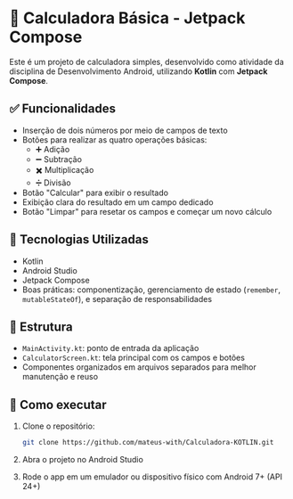 # 📱 Calculadora Básica - Jetpack Compose

Este é um projeto de calculadora simples, desenvolvido como atividade da disciplina de Desenvolvimento Android, utilizando **Kotlin** com **Jetpack Compose**.

## ✅ Funcionalidades

- Inserção de dois números por meio de campos de texto
- Botões para realizar as quatro operações básicas:
  - ➕ Adição
  - ➖ Subtração
  - ✖️ Multiplicação
  - ➗ Divisão
- Botão "Calcular" para exibir o resultado
- Exibição clara do resultado em um campo dedicado
- Botão "Limpar" para resetar os campos e começar um novo cálculo

## 🧱 Tecnologias Utilizadas

- Kotlin
- Android Studio
- Jetpack Compose
- Boas práticas: componentização, gerenciamento de estado (`remember`, `mutableStateOf`), e separação de responsabilidades

## 📂 Estrutura

- `MainActivity.kt`: ponto de entrada da aplicação
- `CalculatorScreen.kt`: tela principal com os campos e botões
- Componentes organizados em arquivos separados para melhor manutenção e reuso

## 🚀 Como executar

1. Clone o repositório:
   ```bash
   git clone https://github.com/mateus-with/Calculadora-KOTLIN.git
2. Abra o projeto no Android Studio

3. Rode o app em um emulador ou dispositivo físico com Android 7+ (API 24+)
